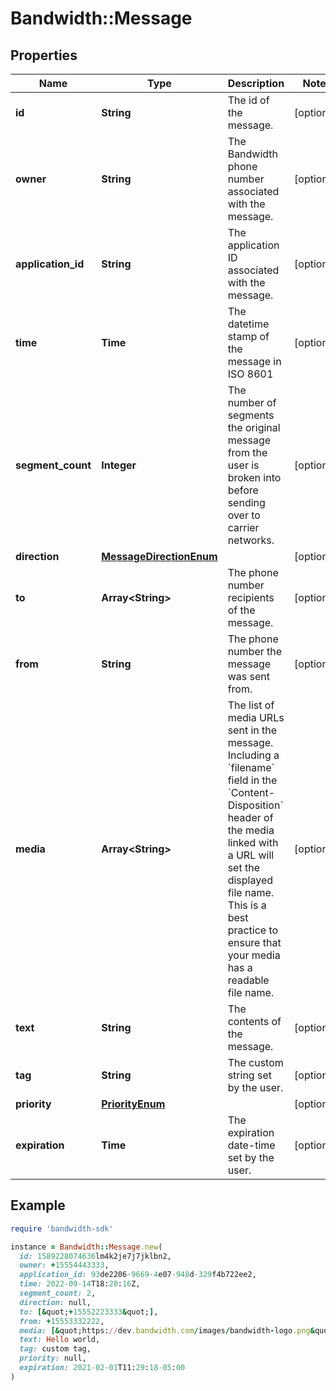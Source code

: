 # Bandwidth::Message

## Properties

| Name | Type | Description | Notes |
| ---- | ---- | ----------- | ----- |
| **id** | **String** | The id of the message. | [optional] |
| **owner** | **String** | The Bandwidth phone number associated with the message. | [optional] |
| **application_id** | **String** | The application ID associated with the message. | [optional] |
| **time** | **Time** | The datetime stamp of the message in ISO 8601 | [optional] |
| **segment_count** | **Integer** | The number of segments the original message from the user is broken into before sending over to carrier networks. | [optional] |
| **direction** | [**MessageDirectionEnum**](MessageDirectionEnum.md) |  | [optional] |
| **to** | **Array&lt;String&gt;** | The phone number recipients of the message. | [optional] |
| **from** | **String** | The phone number the message was sent from. | [optional] |
| **media** | **Array&lt;String&gt;** | The list of media URLs sent in the message. Including a &#x60;filename&#x60; field in the &#x60;Content-Disposition&#x60; header of the media linked with a URL will set the displayed file name. This is a best practice to ensure that your media has a readable file name. | [optional] |
| **text** | **String** | The contents of the message. | [optional] |
| **tag** | **String** | The custom string set by the user. | [optional] |
| **priority** | [**PriorityEnum**](PriorityEnum.md) |  | [optional] |
| **expiration** | **Time** | The expiration date-time set by the user. | [optional] |

## Example

```ruby
require 'bandwidth-sdk'

instance = Bandwidth::Message.new(
  id: 1589228074636lm4k2je7j7jklbn2,
  owner: +15554443333,
  application_id: 93de2206-9669-4e07-948d-329f4b722ee2,
  time: 2022-09-14T18:20:16Z,
  segment_count: 2,
  direction: null,
  to: [&quot;+15552223333&quot;],
  from: +15553332222,
  media: [&quot;https://dev.bandwidth.com/images/bandwidth-logo.png&quot;],
  text: Hello world,
  tag: custom tag,
  priority: null,
  expiration: 2021-02-01T11:29:18-05:00
)
```

